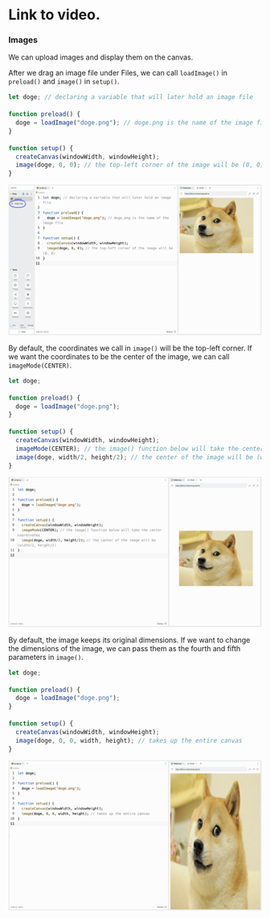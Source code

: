 # Link to video.

### Images

We can upload images and display them on the canvas. 

After we drag an image file under Files, we can call `loadImage()` in `preload()` and `image()` in `setup()`.

```js
let doge; // declaring a variable that will later hold an image file

function preload() {
  doge = loadImage("doge.png"); // doge.png is the name of the image file
}

function setup() {
  createCanvas(windowWidth, windowHeight);
  image(doge, 0, 0); // the top-left corner of the image will be (0, 0)
}
```

![](../../Images/Doge1.png)

By default, the coordinates we call in `image()` will be the top-left corner. If we want the coordinates to be the center of the image, we can call `imageMode(CENTER)`.

```js
let doge;

function preload() {
  doge = loadImage("doge.png"); 
}

function setup() {
  createCanvas(windowWidth, windowHeight);
  imageMode(CENTER); // the image() function below will take the center coordinates
  image(doge, width/2, height/2); // the center of the image will be (width/2, height/2)
}
```

![](../../Images/Doge2.png)

By default, the image keeps its original dimensions. If we want to change the dimensions of the image, we can pass them as the fourth and fifth parameters in `image()`.

```js
let doge;

function preload() {
  doge = loadImage("doge.png");
}

function setup() {
  createCanvas(windowWidth, windowHeight);
  image(doge, 0, 0, width, height); // takes up the entire canvas
}
```

![](../../Images/Doge3.png)
